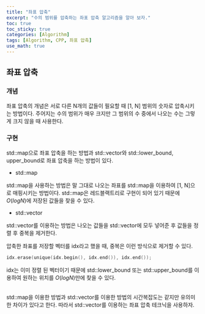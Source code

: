 ```yaml
---
title: "좌표 압축"
excerpt: "수의 범위를 압축하는 좌표 압축 알고리즘을 알아 보자."
toc: true
toc_sticky: true
categories: [Algorithm]
tags: [Algorithm, CPP, 좌표 압축]
use_math: true
---
```


## 좌표 압축
### 개념
좌표 압축의 개념은 서로 다른 N개의 값들이 필요할 때 [1, N] 범위의 숫자로 압축시키는 방법이다. 주어지는 수의 범위가 매우 크지만 그 범위의 수 중에서 나오는 수는 그렇게 크지 않을 때 사용한다. 
### 구현
std::map으로 좌표 압축을 하는 방법과 std::vector와 std::lower_bound, upper_bound로 좌표 압축을 하는 방법이 있다.  

- std::map

std::map을 사용하는 방법은 말 그대로 나오는 좌표를 std::map을 이용하여 [1, N]으로 매핑시키는 방법이다. std::map은 레드블랙트리로 구현이 되어 있기 때문에 $O(logN)$에 저장된 값들을 찾을 수 있다.

- std::vector

std::vector를 이용하는 방법은 나오는 값들을 std::vector에 모두 넣어준 후 값들을 정렬 후 중복을 제거한다.

압축한 좌표를 저장할 벡터를 idx라고 했을 때, 중복은 이런 방식으로 제거할 수 있다.

```cpp
idx.erase(unique(idx.begin(), idx.end()), idx.end());
```
  
idx는 이미 정렬 된 벡터이기 때문에 std::lower_bound 또는 std::upper_bound를 이용하여 원하는 위치를 $O(logN)$만에 찾을 수 있다. 

<br>
std::map을 이용한 방법과 std::vector를 이용한 방법의 시간복잡도는 같지만 유의미한 차이가 있다고 한다. 따라서 std::vector를 이용하는 좌표 압축 테크닉을 사용하자.
<br>
<br>
